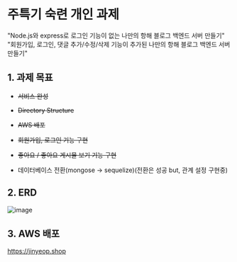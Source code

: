 # 주특기 숙련 개인 과제
"Node.js와 express로 로그인 기능이 없는 나만의 항해 블로그 백엔드 서버 만들기"  
"회원가입, 로그인, 댓글 추가/수정/삭제 기능이 추가된 나만의 항해 블로그 백엔드 서버 만들기"


## 1.  과제 목표

 - ~~서비스 완성~~
 - ~~Directory Structure~~
 - ~~AWS 배포~~
 
 - ~~회원가입, 로그인 기능 구현~~
 - ~~좋아요 / 좋아요 게시물 보기 기능 구현~~
 - 데이터베이스 전환(mongose -> sequelize)(전환은 성공 but, 관계 설정 구현중)


## 2. ERD

![image](https://user-images.githubusercontent.com/102647711/182505132-32cb9fb8-c07e-4bd8-8a68-4bbf8c35921e.png)


 ## 3.  AWS 배포

 https://jinyeop.shop
